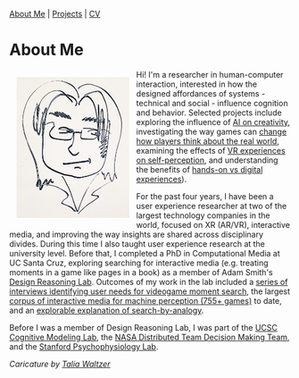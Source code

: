[About Me](index.html) | [Projects](projects.html) | [CV](CV.html) 

# About Me

<img align = "left" src="basketch_small.png" style="float: left; padding: 13px 13px 13px 13px;" width="40%">

Hi! I'm a researcher in human-computer interaction, interested in how the designed affordances of systems - technical and social - influence cognition and behavior. Selected projects include exploring the influence of [AI on creativity](https://barrettrees.com/papers/Homogenization_C&C2024.pdf), investigating the way games can [change how players think about the real world](https://barrettrees.com/papers/Anderson%20Karzmark%20Wardrip-Fruin%202020%20We%20Dont%20Play%20As%20We%20Think%20But%20We%20Think%20As%20We%20Play.pdf), examining the effects of [VR experiences on self-perception](https://barrettrees.com/papers/Starr%20Anderson%20Green%202019%20Virtual%20Reality%20Experience%20Influences%20Stereotype%20Threat%20and%20STEM%20Motivation%20Among%20Undergraduate%20Women.pdf), and understanding the benefits of [hands-on vs digital experiences](https://barrettrees.com/papers/Goodman%20Seymour%20Anderson%202016%20Achieving%20the%20performance%20benefits%20of%20hands-on%20experience%20when%20using%20digital%20devices%20-%20%20a%20representationla%20approach.pdf)). 

For the past four years, I have been a user experience researcher at two of the largest technology companies in the world, focused on XR (AR/VR), interactive media, and improving the way insights are shared across disciplinary divides. During this time I also taught user experience research at the university level. Before that, I completed a PhD in Computational Media at UC Santa Cruz, exploring searching for interactive media (e.g. treating moments in a game like pages in a book) as a member of  Adam Smith's [Design Reasoning Lab](https://designreasoning.soe.ucsc.edu/). Outcomes of my work in the lab included a [series of interviews identifying user needs for videogame moment search](https://barrettrees.com/papers/Anderson%20Smith%202019%20Understanding%20User%20Needs%20in%20Videogame%20Moment%20Retrieval.pdf), the largest [corpus of interactive media for machine perception (755+ games)](https://barrettrees.com/papers/AAAI_2021_The_Undergraduate_Games_Corpus.pdf) to date, and an [explorable explanation of search-by-analogy](http://barrettrees.com/search_by_analogy_interactive/IntroductionToSearchByAnalogy.html). 

Before I was a member of Design Reasoning Lab, I was part of the [UCSC Cognitive Modeling Lab](https://cogmodlab.ucsc.edu/), the [NASA Distributed Team Decision Making Team](https://www.nasa.gov/centers/ames/research/technology-onepagers/distributed-team-decision.html), and the [Stanford Psychophysiology Lab](https://spl.stanford.edu/).

*Caricature by [Talia Waltzer](https://sites.google.com/site/taliawaltzer/)*




